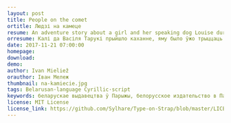 ```yaml
---
layout: post
title: People on the comet
ortitle: Людзі на камеце
resume: An adventure story about a girl and her speaking dog Louise during the Napoleon wars.
orresume: Калі да Васіля Тарукі прыйшло каханне, яму было ўжо трыццаць гадоў — жыццё скончана. Каб не з’ехаць з глузду, ён становіцца дэндролагам у вяршынавых Альпах і пачынае даследванні. У гарах ён выпадкова сустракае Зінаіду Міхайлаўну Гузік з Маладзечна, якая пайшла па грыбы і згубілася. Гэтая сустрэча дазваляе яму адчыніць вараты ўсведамлення і зрушыць кропку зборкі.
date: 2017-11-21 07:00:00
homepage: 
download: 
demo: 
author: Ivan Mieliež
orauthor: Іван Мележ
thumbnail: na-kamiecie.jpg
tags: Belarusan·language Cyrillic·script
keywords: беларускае выдавецтва ў Парыжы, белорусское издательство в Париже
license: MIT License
license_link: https://github.com/Sylhare/Type-on-Strap/blob/master/LICENSE
---
```

